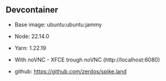 ## Devcontainer

- Base image: ubuntu:ubuntu:jammy
- Node: 22.14.0
- Yarn: 1.22.19
- With noVNC - XFCE trough noVNC (http://localhost:6080)

- github: https://github.com/zerdos/spike.land
